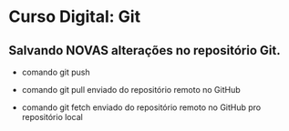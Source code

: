 # Curso Digital: Git

## Salvando NOVAS alterações no repositório Git.

* comando git push

* comando git pull enviado do repositório remoto no GitHub
* comando git fetch enviado do repositório remoto no GitHub pro repositório local
